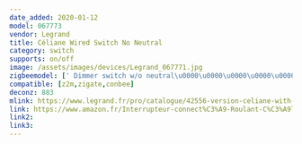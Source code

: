 ```yaml
---
date_added: 2020-01-12
model: 067773
vendor: Legrand
title: Céliane Wired Switch No Neutral
category: switch
supports: on/off
image: /assets/images/devices/Legrand_067771.jpg
zigbeemodel: [' Dimmer switch w/o neutral\u0000\u0000\u0000\u0000\u0000']
compatible: [z2m,zigate,conbee]
deconz: 883
mlink: https://www.legrand.fr/pro/catalogue/42556-version-celiane-with-netatmo/interrupteur-filaire-connecte-avec-option-variateur-celiane-with-netatmo-sans-neutre-5w-a-300w-compensateur-titane
link: https://www.amazon.fr/Interrupteur-connect%C3%A9-Roulant-C%C3%A9liane-Netatmo/dp/B07G3J7V8D
link2: 
link3: 
---
```

